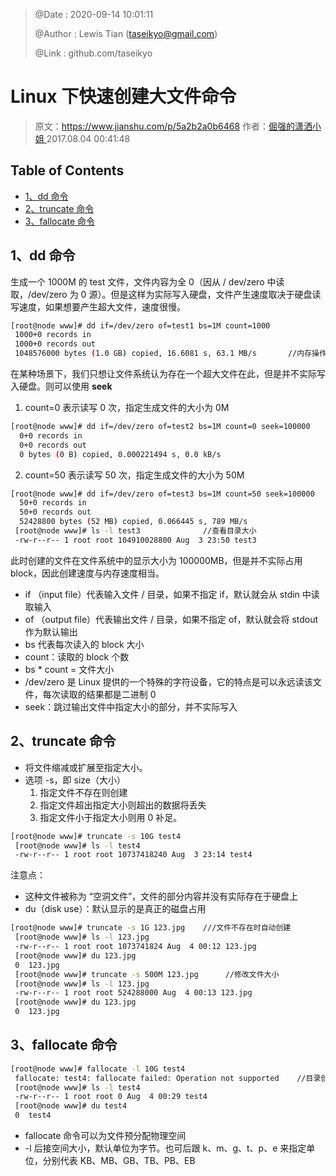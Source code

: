 > @Date    : 2020-09-14 10:01:11
>
> @Author  : Lewis Tian (taseikyo@gmail.com)
>
> @Link    : github.com/taseikyo

# Linux 下快速创建大文件命令

> 原文：https://www.jianshu.com/p/5a2b2a0b6468 作者：[倔强的潇洒小姐
](https://www.jianshu.com/u/cebffa585c1b) 2017.08.04 00:41:48

## Table of Contents

- [1、dd 命令](#1、dd-命令)
- [2、truncate 命令](#2、truncate-命令)
- [3、fallocate 命令](#3、fallocate-命令)

## 1、dd 命令

生成一个 1000M 的 test 文件，文件内容为全 0（因从 / dev/zero 中读取，/dev/zero 为 0 源）。但是这样为实际写入硬盘，文件产生速度取决于硬盘读写速度，如果想要产生超大文件，速度很慢。

```bash
[root@node www]# dd if=/dev/zero of=test1 bs=1M count=1000
 1000+0 records in
 1000+0 records out
 1048576000 bytes (1.0 GB) copied, 16.6081 s, 63.1 MB/s       //内存操作速度
```

在某种场景下，我们只想让文件系统认为存在一个超大文件在此，但是并不实际写入硬盘。则可以使用 **seek**

1. count=0 表示读写 0 次，指定生成文件的大小为 0M

```bash
[root@node www]# dd if=/dev/zero of=test2 bs=1M count=0 seek=100000
  0+0 records in
  0+0 records out
  0 bytes (0 B) copied, 0.000221494 s, 0.0 kB/s
```

2. count=50 表示读写 50 次，指定生成文件的大小为 50M

```bash
[root@node www]# dd if=/dev/zero of=test3 bs=1M count=50 seek=100000
  50+0 records in
  50+0 records out
  52428800 bytes (52 MB) copied, 0.066445 s, 789 MB/s
 [root@node www]# ls -l test3              //查看目录大小
 -rw-r--r-- 1 root root 104910028800 Aug  3 23:50 test3
```

此时创建的文件在文件系统中的显示大小为 100000MB，但是并不实际占用 block，因此创建速度与内存速度相当。

- if （input file）代表输入文件 / 目录，如果不指定 if，默认就会从 stdin 中读取输入
- of （output file）代表输出文件 / 目录，如果不指定 of，默认就会将 stdout 作为默认输出
- bs 代表每次读入的 block 大小
- count：读取的 block 个数  
- bs * count = 文件大小
- /dev/zero 是 Linux 提供的一个特殊的字符设备，它的特点是可以永远读该文件，每次读取的结果都是二进制 0
- seek：跳过输出文件中指定大小的部分，并不实际写入

## 2、truncate 命令

- 将文件缩减或扩展至指定大小。
- 选项 -s，即 size（大小）
	1. 指定文件不存在则创建
	2. 指定文件超出指定大小则超出的数据将丢失
	3. 指定文件小于指定大小则用 0 补足。

```bash
[root@node www]# truncate -s 10G test4
 [root@node www]# ls -l test4
 -rw-r--r-- 1 root root 10737418240 Aug  3 23:14 test4
```

注意点：

- 这种文件被称为 “空洞文件”，文件的部分内容并没有实际存在于硬盘上
- du（disk use）：默认显示的是真正的磁盘占用

```bash
[root@node www]# truncate -s 1G 123.jpg    ///文件不存在时自动创建
 [root@node www]# ls -l 123.jpg
 -rw-r--r-- 1 root root 1073741824 Aug  4 00:12 123.jpg
 [root@node www]# du 123.jpg
 0  123.jpg
 [root@node www]# truncate -s 500M 123.jpg      //修改文件大小
 [root@node www]# ls -l 123.jpg
 -rw-r--r-- 1 root root 524288000 Aug  4 00:13 123.jpg
 [root@node www]# du 123.jpg
 0  123.jpg
```

## 3、fallocate 命令

```bash
[root@node www]# fallocate -l 10G test4
 fallocate: test4: fallocate failed: Operation not supported    //目录创建失败，只生成了空目录
 [root@node www]# ls -l test4
 -rw-r--r-- 1 root root 0 Aug  4 00:29 test4
 [root@node www]# du test4
 0  test4
```

- fallocate 命令可以为文件预分配物理空间
- -l 后接空间大小，默认单位为字节。也可后跟 k、m、g、t、p、e 来指定单位，分别代表 KB、MB、GB、TB、PB、EB